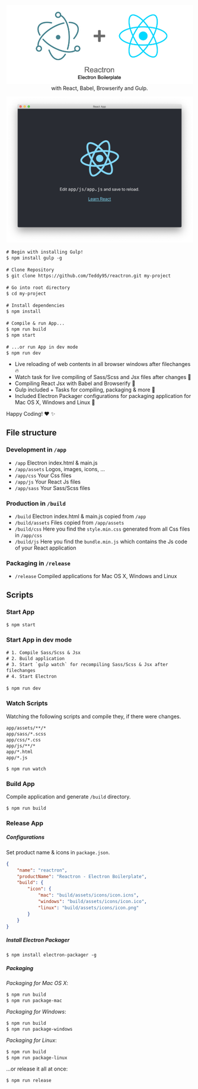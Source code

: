 <p align="center">
	<img src="app/assets/repo-header.jpg" alt="" />
	<span>with React, Babel, Browserify and Gulp.</span>
</p>

![React App Electron Window](app/assets/app-window.png)

```shell
# Begin with installing Gulp!
$ npm install gulp -g

# Clone Repository
$ git clone https://github.com/Teddy95/reactron.git my-project

# Go into root directory
$ cd my-project

# Install dependencies
$ npm install

# Compile & run App...
$ npm run build
$ npm start

# ...or run App in dev mode
$ npm run dev
```

- Live reloading of web contents in all browser windows after filechanges :fire:
- Watch task for live compiling of Sass/Scss and Jsx files after changes :dizzy:
- Compiling React Jsx with Babel and Browserify :crystal_ball:
- Gulp included + Tasks for compiling, packaging & more :wine_glass:
- Included Electron Packager configurations for packaging application for Mac OS X, Windows and Linux :gift:

Happy Coding! :heart: :sparkles:

## File structure

### Development in `/app`

- `/app` Electron index.html & main.js
- `/app/assets` Logos, images, icons, ...
- `/app/css` Your Css files
- `/app/js` Your React Js files
- `/app/sass` Your Sass/Scss files

### Production in `/build`

- `/build` Electron index.html & main.js copied from `/app`
- `/build/assets` Files copied from `/app/assets`
- `/build/css` Here you find the `style.min.css` generated from all Css files in `/app/css`
- `/build/js` Here you find the `bundle.min.js` which contains the Js code of your React application

### Packaging in `/release`

- `/release` Compiled applications for Mac OS X, Windows and Linux

## Scripts

### Start App

```shell
$ npm start
```

### Start App in dev mode

```shell
# 1. Compile Sass/Scss & Jsx
# 2. Build application
# 3. Start `gulp watch` for recompiling Sass/Scss & Jsx after filechanges
# 4. Start Electron

$ npm run dev
```

### Watch Scripts

Watching the following scripts and compile they, if there were changes.

```
app/assets/**/*
app/sass/*.scss
app/css/*.css
app/js/**/*
app/*.html
app/*.js
```

```shell
$ npm run watch
```

### Build App

Compile application and generate `/build` directory.

```shell
$ npm run build
```

### Release App

##### Configurations

Set product name & icons in `package.json`.

```json
{
	"name": "reactron",
	"productName": "Reactron - Electron Boilerplate",
	"build": {
		"icon": {
			"mac": "build/assets/icons/icon.icns",
			"windows": "build/assets/icons/icon.ico",
			"linux": "build/assets/icons/icon.png"
		}
	}
}
```

##### Install Electron Packager

```shell
$ npm install electron-packager -g
```

##### Packaging

_Packaging for Mac OS X_:

```shell
$ npm run build
$ npm run package-mac
```

_Packaging for Windows_:

```shell
$ npm run build
$ npm run package-windows
```

_Packaging for Linux_:

```shell
$ npm run build
$ npm run package-linux
```

...or release it all at once:

```shell
$ npm run release
```
